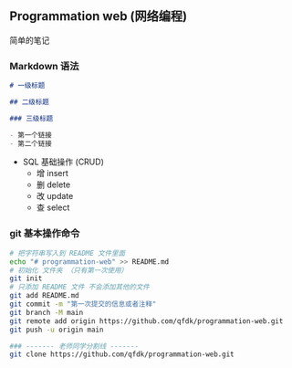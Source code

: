 ## Programmation web (网络编程)

简单的笔记

### Markdown 语法

```markdown
# 一级标题

## 二级标题

### 三级标题

- 第一个链接
- 第二个链接
```

- SQL 基础操作 (CRUD)
    - 增 insert
    - 删 delete
    - 改 update
    - 查 select

### git 基本操作命令

```bash
# 把字符串写入到 README 文件里面
echo "# programmation-web" >> README.md
# 初始化 文件夹 （只有第一次使用）
git init
# 只添加 README 文件 不会添加其他的文件
git add README.md
git commit -m "第一次提交的信息或者注释"
git branch -M main
git remote add origin https://github.com/qfdk/programmation-web.git
git push -u origin main

### ------- 老师同学分割线 -------
git clone https://github.com/qfdk/programmation-web.git
```